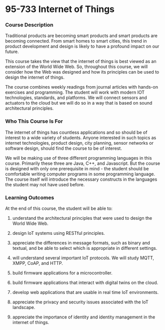 # 95-733 Internet of Things

### Course Description

Traditional products are becoming smart products and smart products are becoming
connected. From smart homes to smart cities, this trend in product development and design is
likely to have a profound impact on our future.

This course takes the view that the internet of things is best viewed as an extension
of the World Wide Web. So, throughout this course, we will consider how the Web was
designed and how its principles can be used to design the internet of things.

The course combines weekly readings from journal articles with hands-on
exercises and programming. The student will work with modern IOT technologies,
standards, and platforms. We will connect sensors and actuators to the cloud
but we will do so in a way that is based on sound architectural principles.

### Who This Course Is For

The internet of things has countless applications and so should be of interest to a wide variety of students. Anyone interested in such topics as internet technologies, product design, city planning, sensor networks or software design, should find the course to be of interest.

We will be making use of three different programming languages in this course. Primarily these three are Java, C++, and Javascript. But the course is designed with only one prerequisite in mind - the student should be comfortable writing computer programs in some programming language. The course itself will introduce the necessary constructs in the languages the student may not have used before.

### Learning Outcomes

At the end of this course, the student will be able to:

1. understand the architectural principles that were used to design the World Wide Web.

2. design IoT systems using RESTful principles.

3. appreciate the differences in message formats, such as binary and textual, and be able to select which is appropriate in different settings.

4. will understand several important IoT protocols. We will study MQTT, XMPP, CoAP, and HTTP.

5. build firmware applications for a microcontroller.

6. build firmware applications that interact with digital twins on the cloud.

7. develop web applications that are usable in real time IoT environments.

8. appreciate the privacy and security issues associated with the IoT landscape.

9. appreciate the importance of identity and identity management in the internet of things.
